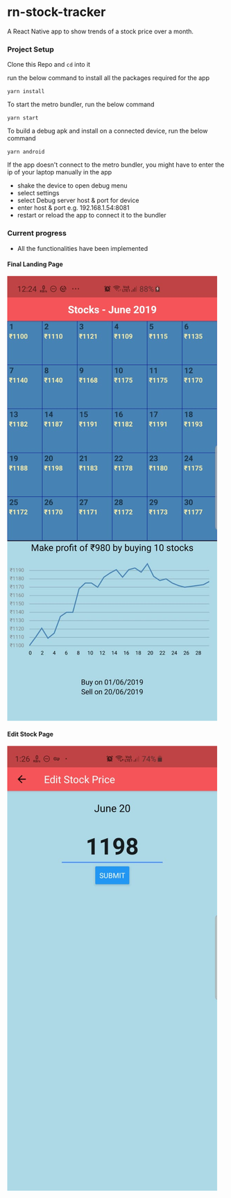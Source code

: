 # rn-stock-tracker
A React Native app to show trends of a stock price over a month.

### Project Setup

Clone this Repo and `cd` into it

run the below command to install all the packages required for the app

```shell
yarn install
```

To start the metro bundler, run the below command

```shell
yarn start
```

To build a debug apk and install on a connected device, run the below command

```shell
yarn android
```

If the app doesn't connect to the metro bundler, you might have to enter the ip of your laptop manually in the app

 - shake the device to open debug menu
 - select settings
 - select Debug server host & port for device
 - enter host & port e.g. 192.168.1.54:8081
 - restart or reload the app to connect it to the bundler

### Current progress
 - All the functionalities have been implemented
#### Final Landing Page
![Alt text](/AppImages/AppImage4.jpeg?raw=true "Optional Title")

#### Edit Stock Page
![Alt text](/AppImages/AppImage3.jpeg?raw=true "Optional Title")
